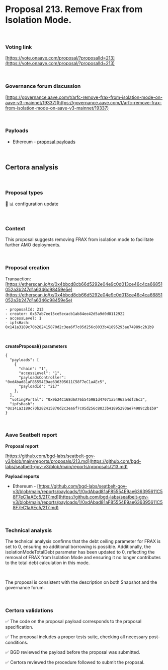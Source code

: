 # Proposal 213. Remove Frax from Isolation Mode.


<br>

### Voting link

[https://vote.onaave.com/proposal/?proposalId=213](https://vote.onaave.com/proposal/?proposalId=213)

<br>

### Governance forum discussion

[https://governance.aave.com/t/arfc-remove-frax-from-isolation-mode-on-aave-v3-mainnet/19337](https://governance.aave.com/t/arfc-remove-frax-from-isolation-mode-on-aave-v3-mainnet/19337)

<br>

### Payloads

* Ethereum - [proposal payloads](https://etherscan.io/address/0xb8F4dF0aE61E6dE45877c01eE73d7192Bb15028C#code)

<br>

## Certora analysis

<br>

### Proposal types

:wrench: :bar_chart: configuration update

<br>

### Context

This proposal suggests removing FRAX from isolation mode to facilitate further AMO deployments.

<br>

### Proposal creation

Transaction: [https://etherscan.io/tx/0x4bbcd8cb66d5292e04e9c0d013ce46c4ca66851052a3b247d1a6346c98459e5e](https://etherscan.io/tx/0x4bbcd8cb66d5292e04e9c0d013ce46c4ca66851052a3b247d1a6346c98459e5e)

```
- proposalId: 213
- creator: 0x57ab7ee15ce5ecacb1ab84ee42d5a9d0d8112922
- accessLevel: 1
- ipfsHash: 0x141a3189c70b282415870d2c3ea6f7c05d256c8033b41895293ae74989c2b1b9
```

<br>

**createProposal() parameters**

```
{
  "payloads": [ 
    { 
      "chain": "1", 
      "accessLevel": "1", 
      "payloadsController": "0xdAbad81aF85554E9ae636395611C58F7eC1aAEc5", 
      "payloadId": "217" 
    }, 
  ], 
  "votingPortal": "0x9b24C168d6A76b5459B1d47071a54962a4df36c3", 
  "ipfsHash": "0x141a3189c70b282415870d2c3ea6f7c05d256c8033b41895293ae74989c2b1b9" 
}
```

<br>

### Aave Seatbelt report

**Proposal report**

[https://github.com/bgd-labs/seatbelt-gov-v3/blob/main/reports/proposals/213.md](https://github.com/bgd-labs/seatbelt-gov-v3/blob/main/reports/proposals/213.md)

**Payload reports**

* Ethereum - [https://github.com/bgd-labs/seatbelt-gov-v3/blob/main/reports/payloads/1/0xdAbad81aF85554E9ae636395611C58F7eC1aAEc5/217.md](https://github.com/bgd-labs/seatbelt-gov-v3/blob/main/reports/payloads/1/0xdAbad81aF85554E9ae636395611C58F7eC1aAEc5/217.md)


<br>

### Technical analysis

The technical analysis confirms that the debt ceiling parameter for FRAX is set to 0, ensuring no additional borrowing is possible. Additionally, the isolationModeTotalDebt parameter has been updated to 0, reflecting the removal of FRAX from Isolation Mode and ensuring it no longer contributes to the total debt calculation in this mode.

<br>

The proposal is consistent with the description on both Snapshot and the governance forum.

<br>

### Certora validations

:white_check_mark: The code on the proposal payload corresponds to the proposal specification.

:white_check_mark: The proposal includes a proper tests suite, checking all necessary post-conditions.

:white_check_mark: BGD reviewed the payload before the proposal was submitted.

:white_check_mark: Certora reviewed the procedure followed to submit the proposal.

